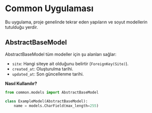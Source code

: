 # Common Uygulaması

Bu uygulama, proje genelinde tekrar eden yapıların ve soyut modellerin tutulduğu yerdir.

## AbstractBaseModel

AbstractBaseModel tüm modeller için şu alanları sağlar:
- `site`: Hangi siteye ait olduğunu belirtir (`ForeignKey(Site)`).
- `created_at`: Oluşturulma tarihi.
- `updated_at`: Son güncellenme tarihi.

**Nasıl Kullanılır?**
```python
from common.models import AbstractBaseModel

class ExampleModel(AbstractBaseModel):
    name = models.CharField(max_length=255)
